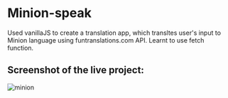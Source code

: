 # Minion-speak
 
Used vanillaJS to create a translation app, which transltes user's input to Minion language using funtranslations.com API. Learnt to use fetch function.

## Screenshot of the live project:
![minion](https://user-images.githubusercontent.com/19659594/200852096-1f8ac15f-a362-42a4-814c-c57aa2fc6270.png)
